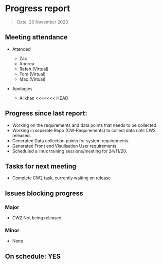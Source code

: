 <!-- File name must be Year-Month-Date.md
e.g. 2020-10-12.md -->

<!--One report per week Minimum!-->
# Progress report

> Date: 20 November 2020

<!--Names of those who attended the meeting, CSV-->
## Meeting attendance

- Attended
   - Zac 
   - Andrea 
   - Rafeh (Virtual)
   - Tom (Virtual)
   - Max (Virtual)

- Apologies
   - Alikhan
<<<<<<< HEAD
   
## Progress since last report:
<!--What have you done ?-->
<!--Single line bullet point-->
- Working on the requirements and data points that needs to be collected.
- Working in seperate Repo (CW-Requirements) to collect data until CW2 released.
- Generated Data collection points for system requirements.
- Generated Front end Visulisation User requirements.
- Scheduled a linux training sessions/meeting for 24/11/20.

## Tasks for next meeting

<!--What will you do before the next?-->
<!--Single line bullet point-->

- Complete CW2 task, currently waiting on release

## Issues blocking progress

### Major

- CW2 Not being released.

### Minor

- None

<!--Pick one-->
<!--## On schedule: YES-->
<!--## On schedule: NO-->

## On schedule: YES